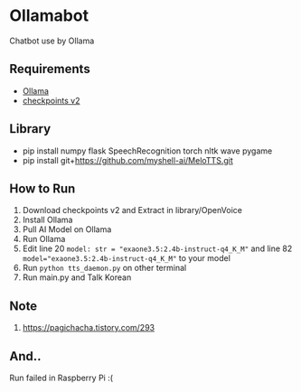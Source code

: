 # Ollamabot
Chatbot use by Ollama

## Requirements
- [Ollama](https://ollama.com/download)
- [checkpoints v2](https://myshell-public-repo-host.s3.amazonaws.com/openvoice/checkpoints_v2_0417.zip)

## Library
- pip install numpy flask SpeechRecognition torch nltk wave pygame
- pip install git+https://github.com/myshell-ai/MeloTTS.git

## How to Run
1. Download checkpoints v2 and Extract in library/OpenVoice
2. Install Ollama
3. Pull AI Model on Ollama
4. Run Ollama
5. Edit line 20 `model: str = "exaone3.5:2.4b-instruct-q4_K_M"` and line 82 `model="exaone3.5:2.4b-instruct-q4_K_M"` to your model
6. Run `python tts_daemon.py` on other terminal
7. Run main.py and Talk Korean

## Note
1. https://pagichacha.tistory.com/293

## And..
Run failed in Raspberry Pi :(
